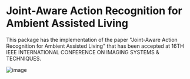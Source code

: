 # Joint-Aware Action Recognition for Ambient Assisted Living

This package has the implementation of the paper "Joint-Aware Action Recognition for Ambient Assisted Living" that has been accepted at 16TH IEEE INTERNATIONAL CONFERENCE ON IMAGING SYSTEMS & TECHNIQUES.

![image](https://user-images.githubusercontent.com/30465237/171192742-54c51ff8-6667-4bc2-89c0-84dcd9bc4063.png)
